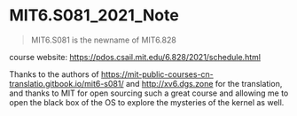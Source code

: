 # MIT6.S081_2021_Note

> MIT6.S081 is the newname of MIT6.828

course website: https://pdos.csail.mit.edu/6.828/2021/schedule.html

Thanks to the authors of https://mit-public-courses-cn-translatio.gitbook.io/mit6-s081/ and http://xv6.dgs.zone for the translation, and thanks to MIT for open sourcing such a great course and allowing me to open the black box of the OS to explore the mysteries of the kernel as well.